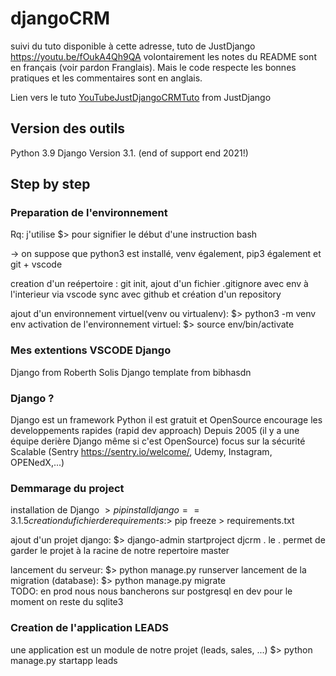 # djangoCRM

suivi du tuto disponible à cette adresse, tuto de JustDjango https://youtu.be/fOukA4Qh9QA
volontairement les notes du README sont en français (voir pardon Franglais). 
Mais le code respecte les bonnes pratiques et les commentaires sont en anglais.

Lien vers le tuto [YouTubeJustDjangoCRMTuto](https://youtu.be/fOukA4Qh9QA) from JustDjango

## Version des outils
Python 3.9
Django Version 3.1.  (end of support end 2021!)

## Step by step
### Preparation de l'environnement 
Rq: j'utilise $> pour signifier le début d'une instruction bash

-> on suppose que python3 est installé, venv également, pip3 également et git + vscode

creation d'un reépertoire : git init, ajout d'un fichier .gitignore avec env à l'interieur
via vscode sync avec github et création d'un repository

ajout d'un environnement virtuel(venv ou virtualenv): $> python3 -m venv env
activation de l'environnement virtuel: $> source env/bin/activate

### Mes extentions VSCODE Django
Django from Roberth Solis
Django template from bibhasdn

### Django ?
Django est un framework Python
il est gratuit et OpenSource
encourage les developpements rapides (rapid dev approach)
Depuis 2005 (il y a une équipe derière Django même si c'est OpenSource)
focus sur la sécurité
Scalable (Sentry https://sentry.io/welcome/, Udemy, Instagram, OPENedX,...)

### Demmarage du project
installation de Django $> pip install django==3.1.5
creation du fichier de requirements :$> pip freeze > requirements.txt

ajout d'un projet django: $> django-admin startproject djcrm .
le  . permet de garder le projet à la racine de notre repertoire master

lancement du serveur: $> python manage.py runserver
lancement de la migration (database): $> python manage.py migrate   
TODO: en prod nous nous bancherons sur postgresql en dev pour le moment on reste du sqlite3

### Creation de l'application LEADS
une application est un module de notre projet (leads, sales, ...)
$> python manage.py startapp leads
